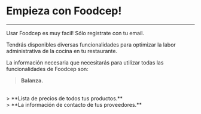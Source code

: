 <h1>
Empieza con Foodcep!
</h1>

---

Usar Foodcep es muy facil! Sólo registrate con tu email.

Tendrás disponibles diversas funcionalidades para optimizar la labor administrativa de la cocina en tu restaurante.

La información necesaria que necesitarás para utilizar todas las funcionalidades de Foodcep son: 

> **Balanza.**
<br>
> **Lista de precios de todos tus productos.**
<br>
> **La información de contacto de tus proveedores.**

